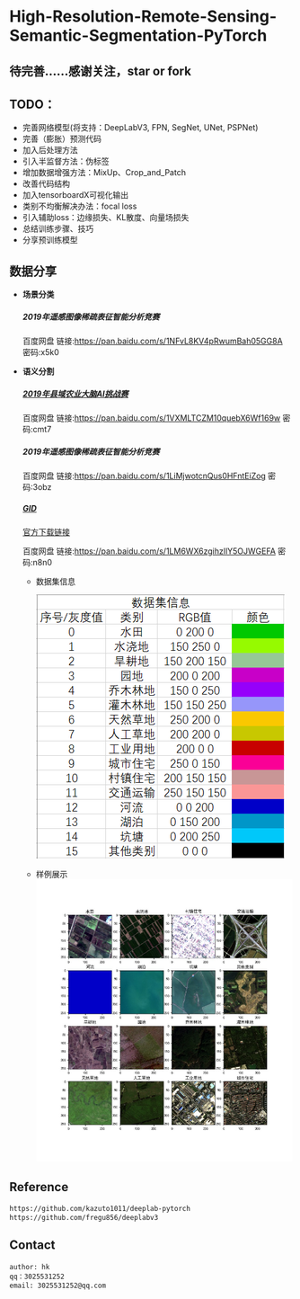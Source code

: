 # High-Resolution-Remote-Sensing-Semantic-Segmentation-PyTorch
## 待完善……感谢关注，star or fork

## TODO：
   * 完善网络模型(将支持：DeepLabV3, FPN, SegNet, UNet, PSPNet)
   * 完善（膨胀）预测代码
   * 加入后处理方法
   * 引入半监督方法：伪标签
   * 增加数据增强方法：MixUp、Crop_and_Patch
   * 改善代码结构
   * 加入tensorboardX可视化输出
   * 类别不均衡解决办法：focal loss
   * 引入辅助loss：边缘损失、KL散度、向量场损失
   * 总结训练步骤、技巧
   * 分享预训练模型
   
## 数据分享

- **场景分类**
    ##### 2019年遥感图像稀疏表征智能分析竞赛
    百度网盘 链接:https://pan.baidu.com/s/1NFvL8KV4pRwumBah05GG8A  密码:x5k0

- **语义分割**
    ##### [2019年县域农业大脑AI挑战赛](https://tianchi.aliyun.com/competition/entrance/231717/information)
    百度网盘 链接:https://pan.baidu.com/s/1VXMLTCZM10quebX6Wf169w  密码:cmt7
    ##### 2019年遥感图像稀疏表征智能分析竞赛
    百度网盘 链接:https://pan.baidu.com/s/1LiMjwotcnQus0HFntEiZog  密码:3obz
    ##### [GID](https://arxiv.org/abs/1807.05713)
    [官方下载链接](https://x-ytong.github.io/project/GID.html)
    
    百度网盘 链接:https://pan.baidu.com/s/1LM6WX6zgihzIlY5OJWGEFA  密码:n8n0
    
    - 数据集信息
    
        ![avatar](./pic/15classes_data_info.PNG)
    
    - 样例展示
        ![avatar](./pic/classes_sample.jpg)


## Reference

    https://github.com/kazuto1011/deeplab-pytorch
    https://github.com/fregu856/deeplabv3


## Contact
    
    author: hk
    qq：3025531252
    email: 3025531252@qq.com